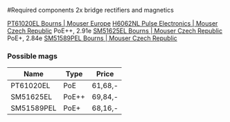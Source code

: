 #Required components
2x bridge rectifiers and magnetics

[PT61020EL Bourns | Mouser Europe](https://eu.mouser.com/ProductDetail/Bourns/PT61020EL?qs=sohxTYoD%252Bqttdr7IVMiKKg%3D%3D)
[H6062NL Pulse Electronics | Mouser Czech Republic](https://cz.mouser.com/ProductDetail/Pulse-Electronics/H6062NL?qs=hlTQ6wBu%252Bnnq8WII%2F92SGQ%3D%3D)
PoE++, 2.91e
[SM51625EL Bourns | Mouser Czech Republic](https://uk.farnell.com/bourns/sm51625el/xfmr-10-100-1000-base-t-poe-1p/dp/3373359RL)
PoE+, 2.84e
[SM51589PEL Bourns | Mouser Czech Republic](https://eu.mouser.com/datasheet/2/54/sm51589pel-778121.pdf)

### Possible mags
| Name       | Type    | Price    |
| ---------- | ------- | -------- |
| PT61020EL  | PoE     | 61,68,-  |
| SM51625EL  | PoE++   | 69,84,-  |
| SM51589PEL | PoE+    | 68,16,-  |
